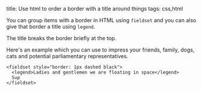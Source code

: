 title: Use html to order a border with a title around things
tags: css,html

You can group items with a border in HTML using `fieldset` and you can also give that border a title using `legend`.

The title breaks the border briefly at the top.

Here's an example which you can use to impress your friends, family, dogs, cats and potential parliamentary representatives.

```
<fieldset style="border: 1px dashed black">
  <legend>Ladies and gentlemen we are floating in space</legend>
  Sup
</fieldset>
```
